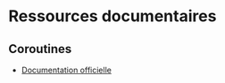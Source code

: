 # Ressources documentaires

## Coroutines

- [Documentation officielle](https://docs.python.org/3/library/asyncio-task.html)
